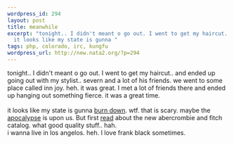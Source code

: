```yaml
--- 
wordpress_id: 294
layout: post
title: meanwhile
excerpt: "tonight.. I didn't meant o go out. I went to get my haircut.. and ended up going out with my stylist.. severn and a lot of his friends. we went to some place called inn joy. heh. it was great. I met a lot of friends there and ended up hanging out something fierce. it was a great time. \r\n\
  it looks like my state is gunna "
tags: php, colorado, irc, kungfu
wordpress_url: http://new.nata2.org/?p=294
---
```

tonight.. I didn't meant o go out. I went to get my haircut.. and ended up going out with my stylist.. severn and a lot of his friends. we went to some place called inn joy. heh. it was great. I met a lot of friends there and ended up hanging out something fierce. it was a great time. <br/><br/>
it looks like my state is gunna <a href="http://www.cnn.com/2002/US/06/11/colorado.wildfire/index.html">burn down</a>. wtf. that is scary. maybe the <a href="http://ironkungfu.com/wiki/index.php/TheFuture">apocalypse</a> is upon us. But first <a href="http://www.nerve.com/regulars/quickies/abercrombieindex/">read</a> about the new abercrombie and fitch catalog. what good quality stuff.. hah. <br/>i wanna live in los angelos. heh. I love frank black sometimes.
